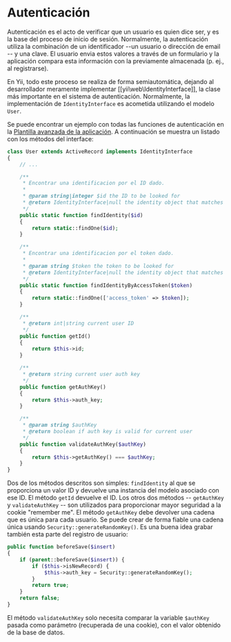 Autenticación
============

Autenticación es el acto de verificar que un usuario es quien dice ser, y es la base del proceso de inicio de sesión. 
Normalmente, la autenticación utiliza la combinación de un identificador --un usuario o dirección de email -- y una clave.
El usuario envia estos valores a través de un formulario y la aplicación compara esta información con la previamente
almacenada (p. ej., al registrarse).

En Yii, todo este proceso se realiza de forma semiautomática, dejando al desarrollador meramente implementar 
[[yii\web\IdentityInterface]], la clase más importante en el sistema de autenticación.
Normalmente, la implementación de `IdentityInterface` es acometida utilizando el modelo `User`.

Se puede encontrar un ejemplo con todas las funciones de autenticación en la
[Plantilla avanzada de la aplicación](installation.md).
A continuación se muestra un listado con los métodos del interface:

```php
class User extends ActiveRecord implements IdentityInterface
{
    // ...

    /**
     * Encontrar una identificacion por el ID dado.     
     *
     * @param string|integer $id the ID to be looked for
     * @return IdentityInterface|null the identity object that matches the given ID.
     */
    public static function findIdentity($id)
    {
        return static::findOne($id);
    }

    /**
     * Encontrar una identificacion por el token dado.     
     *
     * @param string $token the token to be looked for
     * @return IdentityInterface|null the identity object that matches the given token.
     */
    public static function findIdentityByAccessToken($token)
    {
        return static::findOne(['access_token' => $token]);
    }

    /**
     * @return int|string current user ID
     */
    public function getId()
    {
        return $this->id;
    }

    /**
     * @return string current user auth key
     */
    public function getAuthKey()
    {
        return $this->auth_key;
    }

    /**
     * @param string $authKey
     * @return boolean if auth key is valid for current user
     */
    public function validateAuthKey($authKey)
    {
        return $this->getAuthKey() === $authKey;
    }
}
```

Dos de los métodos descritos son simples: `findIdentity` al que se proporciona un valor ID y devuelve una instancia del modelo
asociado con ese ID. El método `getId` devuelve el ID.
Los otros dos métodos -- `getAuthKey` y `validateAuthKey` -- son utilizados para proporcionar mayor seguridad a la cookie "remember me".
El método `getAuthKey` debe devolver una cadena que es única para cada usuario. Se puede crear de forma fiable una cadena única usando
`Security::generateRandomKey()`.
Es una buena idea grabar también esta parte del registro de usuario:

```php
public function beforeSave($insert)
{
    if (parent::beforeSave($insert)) {
        if ($this->isNewRecord) {
            $this->auth_key = Security::generateRandomKey();
        }
        return true;
    }
    return false;
}
```

El método `validateAuthKey` solo necesita comparar la variable `$authKey` pasada como parámetro (recuperada de una cookie), con el valor
obtenido de la base de datos.
